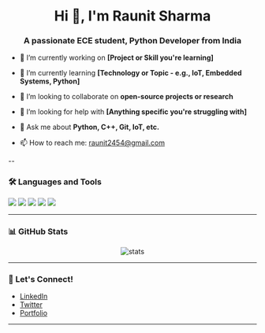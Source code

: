 <h1 align="center">Hi 👋, I'm Raunit Sharma</h1>
<h3 align="center">A passionate ECE student, Python Developer from India </h3>

- 🔭 I’m currently working on **[Project or Skill you're learning]**

- 🌱 I’m currently learning **[Technology or Topic - e.g., IoT, Embedded Systems, Python]**

- 👯 I’m looking to collaborate on **open-source projects or research**

- 🤝 I’m looking for help with **[Anything specific you're struggling with]**

- 💬 Ask me about **Python, C++, Git, IoT, etc.**

- 📫 How to reach me: raunit2454@gmail.com

--

### 🛠️ Languages and Tools

<p align="left">
  <img src="https://img.shields.io/badge/C++-00599C?style=for-the-badge&logo=cplusplus&logoColor=white"/>
  <img src="https://img.shields.io/badge/Python-3670A0?style=for-the-badge&logo=python&logoColor=white"/>
  <img src="https://img.shields.io/badge/Arduino-00979D?style=for-the-badge&logo=arduino&logoColor=white"/>
  <img src="https://img.shields.io/badge/Git-F05032?style=for-the-badge&logo=git&logoColor=white"/>
  <img src="https://img.shields.io/badge/MySQL-00000F?style=for-the-badge&logo=mysql&logoColor=white"/>
</p>

---

### 📊 GitHub Stats

<p align="center">
  <img src="https://github-readme-stats.vercel.app/api?username=your-username&show_icons=true&theme=radical" alt="stats" />
</p>

---

### 🧠 Let's Connect!

- [LinkedIn](https://www.linkedin.com/in/your-profile)
- [Twitter](https://twitter.com/your-profile)
- [Portfolio](https://yourportfolio.com)

---

